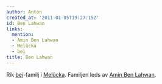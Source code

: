 ```yaml
---
author: Anton
created_at: '2011-01-05T19:27:15Z'
id: Ben Lahwan
links:
  mention:
  - Amin Ben Lahwan
  - Melûcka
  - bei
title: Ben Lahwan
---
```


Rik [bei]-familj i [Melûcka]. Familjen leds av [Amin Ben Lahwan].

  [bei]: bei
  [Melûcka]: Melûcka
  [Amin Ben Lahwan]: Amin_Ben_Lahwan
